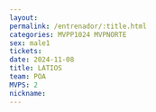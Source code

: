 ```yaml
---
layout: 
permalink: /entrenador/:title.html
categories: MVPP1024 MVPNORTE
sex: male1
tickets: 
date: 2024-11-08
title: LATIOS
team: POA
MVPS: 2
nickname:
---
```

